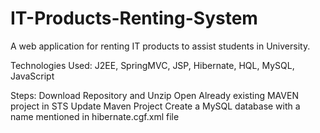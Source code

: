 # IT-Products-Renting-System
A web application for renting IT products to assist students in University.

Technologies Used: J2EE, SpringMVC, JSP, Hibernate, HQL, MySQL, JavaScript

Steps:
Download Repository and Unzip
Open Already existing MAVEN project in STS
Update Maven Project
Create a MySQL database with a name mentioned in hibernate.cgf.xml file
